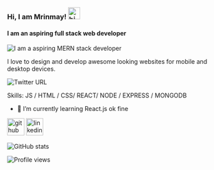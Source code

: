 ### Hi, I am  Mrinmay! <img src="https://user-images.githubusercontent.com/1303154/88677602-1635ba80-d120-11ea-84d8-d263ba5fc3c0.gif" width="28px" alt="hi">  
#### I am an aspiring full stack web developer
![I am a aspiring MERN stack developer](https://www.mobinius.com/wp-content/uploads/2020/03/mernstack-development-company.jpg)

I love to design and develop awesome looking websites for mobile and desktop devices. 

![Twitter URL](https://img.shields.io/twitter/url?label=%40iam_Mrinmay&style=social&url=https%3A%2F%2Ftwitter.com%2Fiam_Mrinmay)

Skills: JS / HTML / CSS/ REACT/ NODE / EXPRESS / MONGODB

- 🌱 I’m currently learning React.js  ok fine


[<img src='https://cdn.jsdelivr.net/npm/simple-icons@3.0.1/icons/github.svg' alt='github' height='40'>](https://github.com/mrinmay-santra)  [<img src='https://cdn.jsdelivr.net/npm/simple-icons@3.0.1/icons/linkedin.svg' alt='linkedin' height='40'>](https://www.linkedin.com/in/mrinmay-santra//)  

![GitHub stats](https://github-readme-stats.vercel.app/api?username=mrinmay-santra&show_icons=true)  

![Profile views](https://gpvc.arturio.dev/mrinmay-santra)  
